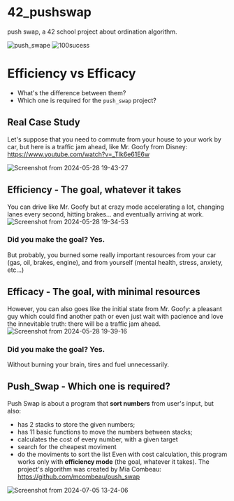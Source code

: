 # 42_pushswap
push swap, a 42 school project about ordination algorithm.

![push_swape](https://github.com/biralavor/42_pushswap/assets/80487147/90c54513-52ea-419c-8db1-e9c315cbad69 "Push Swap")   ![100sucess](https://github.com/biralavor/42_libft/assets/80487147/814c0fe9-cf93-4f9d-bd18-5d588a896ea4)

# Efficiency vs Efficacy

- What's the difference between them?
- Which one is required for the ```push_swap``` project?

## Real Case Study
Let's suppose that you need to commute from your house to your work by car, but here is a traffic jam ahead, like Mr. Goofy from Disney:
https://www.youtube.com/watch?v=_Tlk6e61E6w


![Screenshot from 2024-05-28 19-43-27](https://github.com/biralavor/42_pushswap/assets/80487147/b1850197-2313-418f-a358-9bcae563a12c)

## Efficiency - The goal, whatever it takes
You can drive like Mr. Goofy but at crazy mode accelerating a lot, changing lanes every second, hitting brakes... and eventually arriving at work.
![Screenshot from 2024-05-28 19-34-53](https://github.com/biralavor/42_pushswap/assets/80487147/1f2185cd-e3bf-4101-bd46-376fc05b07fd)

### Did you make the goal? **Yes**.
But probably, you burned some really important resources from your car (gas, oil, brakes, engine), and from yourself (mental health, stress, anxiety, etc...)

## Efficacy - The goal, with minimal resources
However, you can also goes like the initial state from Mr. Goofy: a pleasant guy which could find another path or even just wait with pacience and love the innevitable truth: there will be a traffic jam ahead.
![Screenshot from 2024-05-28 19-39-16](https://github.com/biralavor/42_pushswap/assets/80487147/230b0780-9505-41fc-b768-865745012a84)

### Did you make the goal? **Yes**.
Without burning your brain, tires and fuel unnecessarily.

## Push_Swap - Which one is required?
Push Swap is about a program that **sort numbers** from user's input, but also:
- has 2 stacks to store the given numbers;
- has 11 basic functions to move the numbers between stacks;
- calculates the cost of every number, with a given target
- search for the cheapest moviment
- do the moviments to sort the list
Even with cost calculation, this program works only with **efficiency mode** (the goal, whatever it takes).
The project's algorithm was created by Mia Combeau: https://github.com/mcombeau/push_swap

![Screenshot from 2024-07-05 13-24-06](https://github.com/biralavor/42_pushswap/assets/80487147/4c5fe75c-3006-4f0d-9fc2-27a555022c1f)

